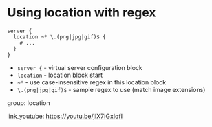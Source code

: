 # Using location with regex

```nginx
server {
  location ~* \.(png|jpg|gif)$ {
    # ...
  }
}
```

- `server {` - virtual server configuration block
- `location` - location block start
- `~*` - use case-insensitive regex in this location block
- `\.(png|jpg|gif)$` - sample regex to use (match image extensions)

group: location


link_youtube: https://youtu.be/jIX7IGxIqfI
